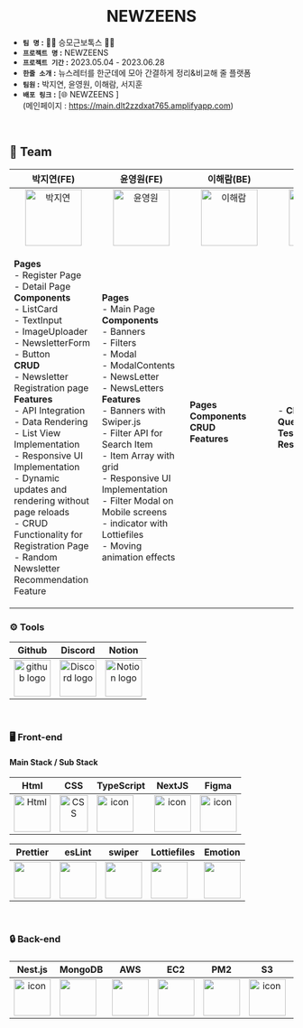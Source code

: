 <br/>

<div  align="center">
  <h1>NEWZEENS</h1>
</div>

- **`팀 명` :** 💪🏼 승모근보톡스 💪🏼
- **`프로젝트 명` :** NEWZEENS
- **`프로젝트 기간` :** 2023.05.04 - 2023.06.28
- **`한줄 소개` :** 뉴스레터를 한군데에 모아 간결하게 정리&비교해 줄 플랫폼
- **`팀원` :** 박지연, 윤영원, 이해람, 서지훈
- **`배포 링크` :** [🌐 NEWZEENS ] <br/> (메인페이지 : https://main.dlt2zzdxat765.amplifyapp.com)

<br/>

## 💼 Team

|                                                                                                                                                                                           박지연(FE)                                                                                                                                                                                           |                                                                                                                                                                                                                                                                                               윤영원(FE)                                                                                                                                                                                                                                                                                                |                                                                                                                                                                                                 이해람(BE)                                                                                                                                                                                                  |                                                                                                                                         서지훈(BE)                                                                                                                                          |
| :----------------------------------------------------------------------------------------------------------------------------------------------------------------------------------------------------------------------------------------------------------------------------------------------------------------------------------------------------------------------------------------------------------------------------------------------------------------------------------------------------------------------------------------------------------: | :---------------------------------------------------------------------------------------------------------------------------------------------------------------------------------------------------------------------------------------------------------------------------------------------------------------------------------------------------------------------------------------------------------------------------------------------------: | :---------------------------------------------------------------------------------------------------------------------------------------------------------------------------------------------------------------------------------------------------------------------------------------------------------------------------------------------------------------------------------------------------: | :------------------------------------------------------------------------------------------------------------------------------------------------------------------------------------------------------------------------------------------------------------------------------------------: |
|                                                                                                                                                                                                         <img alt="박지연" src="https://github.com/cheong-gu/newzeens/assets/94905388/e6a89c52-285b-49c6-a038-851783412214" height="100" width="100">                                                                                                                                                                                                         |                                                                                                                                               <img alt="윤영원" src="https://user-images.githubusercontent.com/104547038/228111585-6bf8e565-cfdb-41b6-8198-401931fa69d4.jpeg" height="100" width="100">                                                                                                                                               |                                                                                                                             <img alt="이해람" src="https://github.com/cheong-gu/newzeens/assets/94905388/e350c639-721e-464d-90ab-6442cb86259b" height="100" width="100">                                                                                                                              |                                                                         <img alt="서지훈" src="https://github.com/cheong-gu/newzeens/assets/94905388/9ee3295b-a0ba-4cf6-bcef-8695ff08b401" height="100" width="100">                                                                         |
| <p style="width: 140px;" align="left"> **Pages**<br/>- Register Page<br/>- Detail Page <br/>**Components**<br/>- ListCard <br/>- TextInput <br/>- ImageUploader <br/>- NewsletterForm <br/>- Button <br/>**CRUD**<br/>- Newsletter Registration page <br/>**Features**<br/>- API Integration <br/> - Data Rendering <br/>- List View Implementation <br/>- Responsive UI Implementation <br />- Dynamic updates and rendering without page reloads<br />- CRUD Functionality for Registration Page <br/>- Random Newsletter Recommendation Feature<br /></p> | <p style="width: 140px;" align="left"> **Pages**<br/>- Main Page<br/>**Components**<br/>- Banners <br/>- Filters <br/>- Modal <br/>- ModalContents <br/>- NewsLetter <br/>- NewsLetters <br/>**Features**<br/>- Banners with Swiper.js<br/>- Filter API for Search Item<br/>- Item Array with grid<br/>- Responsive UI Implementation<br/>- Filter Modal on Mobile screens<br/>- indicator with Lottiefiles <br/>- Moving animation effects <br/></p> | <p style="width: 140px;" align="left"> **Pages**<br/>**Components**<br/>**CRUD**<br/>**Features**<br/> <br/></p> | <p style="width: 140px;" align="left">- **CRUD**<br/>**QueryDsl**<br/>**Test**<br/>**RestDocs**<br/> </p> | 

### <span style=""> ⚙️ **Tools** </span>

|                                                   Github                                                    |                                                                                       Discord                                                                                        |                                                                                   Notion                                                                                    |
| :---------------------------------------------------------------------------------------------------------: | :----------------------------------------------------------------------------------------------------------------------------------------------------------------------------------: | :-------------------------------------------------------------------------------------------------------------------------------------------------------------------------: |
| <img alt="github logo" src="https://techstack-generator.vercel.app/github-icon.svg" width="65" height="65"> | <img alt="Discord logo" src="https://assets-global.website-files.com/6257adef93867e50d84d30e2/62595384e89d1d54d704ece7_3437c10597c1526c3dbd98c737c2bcae.svg" height="65" width="65"> | <img alt="Notion logo" src="https://www.notion.so/cdn-cgi/image/format=auto,width=640,quality=100/front-static/shared/icons/notion-app-icon-3d.png" height="65" width="65"> |

<br/>

### <span style=""> 🖥 **Front-end** </span>

#### Main Stack / Sub Stack

|                                                                                                                  Html                                                                                                                   |                                                                                                       CSS                                                                                                        |                                                                          TypeScript                                                                           |                                                                                                      NextJS                                                                                                       |                                                                                                       Figma                                                                                                       |
| :-------------------------------------------------------------------------------------------------------------------------------------------------------------------------------------------------------------------------------------: | :--------------------------------------------------------------------------------------------------------------------------------------------------------------------------------------------------------------: | :-----------------------------------------------------------------------------------------------------------------------------------------------------------: | :---------------------------------------------------------------------------------------------------------------------------------------------------------------------------------------------------------------: | :---------------------------------------------------------------------------------------------------------------------------------------------------------------------------------------------------------------: |
| <div style="display: flex; align-items: flex-start;"><img alt="Html" src ="https://upload.wikimedia.org/wikipedia/commons/thumb/6/61/HTML5_logo_and_wordmark.svg/440px-HTML5_logo_and_wordmark.svg.png" width="65" height="65" /></div> | <div style="display: flex; align-items: flex-start;"><img src="https://user-images.githubusercontent.com/111227745/210204643-4c3d065c-59ec-481d-ac13-cea795730835.png" alt="CSS" width="50" height="65" /></div> | <div style="display: flex; align-items: flex-start;"><img src="https://techstack-generator.vercel.app/ts-icon.svg" alt="icon" width="65" height="65" /></div> | <div style="display: flex; align-items: flex-start;"><img src="https://noticon-static.tammolo.com/dgggcrkxq/image/upload/v1566879300/noticon/fvty9lnsbjol5lq9u3by.svg" alt="icon" width="65" height="65" /></div> | <div style="display: flex; align-items: flex-start;"><img src="https://noticon-static.tammolo.com/dgggcrkxq/image/upload/v1640982247/noticon/tpvr26zp02angin4t0jv.png" alt="icon" width="65" height="65" /></div> |

|                                                                                               Prettier                                                                                                |                                                                                                esLint                                                                                                 |                                                                                          swiper                                                                                           |                                                                                        Lottiefiles                                                                                        |                                                                                          Emotion                                                                                          |
| :---------------------------------------------------------------------------------------------------------------------------------------------------------------------------------------------------: | :---------------------------------------------------------------------------------------------------------------------------------------------------------------------------------------------------: | :---------------------------------------------------------------------------------------------------------------------------------------------------------------------------------------: | :---------------------------------------------------------------------------------------------------------------------------------------------------------------------------------------: | :---------------------------------------------------------------------------------------------------------------------------------------------------------------------------------------: |
| <div style="display: flex; align-items: flex-start;"><img src="https://noticon-static.tammolo.com/dgggcrkxq/image/upload/v1566918959/noticon/fvlo9g4lxojigdn72l8i.png" width="65" height="65"/></div> | <div style="display: flex; align-items: flex-start;"><img src="https://noticon-static.tammolo.com/dgggcrkxq/image/upload/v1599890132/noticon/c9dgkhp3m5rxmzn3fnp9.png" width="65" height="65"/></div> | <div style="display: flex; align-items: flex-start;"><img src="https://github.com/cheong-gu/newzeens/assets/94905388/6778995b-faf2-467b-af06-5f71203c2e82" width="65" height="65"/></div> | <div style="display: flex; align-items: flex-start;"><img src="https://github.com/cheong-gu/newzeens/assets/94905388/3d86dbc3-7fa7-40d5-9864-c1a442306a49" width="65" height="65"/></div> | <div style="display: flex; align-items: flex-start;"><img src="https://github.com/cheong-gu/newzeens/assets/94905388/bd0dda2b-443a-4aff-95f4-232719f0c1df" width="65" height="65"/></div> |

<br/>

### <span style="">🔒 **Back-end**

### </span>

|                                                                                                Nest.js                                                                                                |                                                                                          MongoDB                                                                                           |                                                                        AWS                                                                         |                                                                                           EC2                                                                                            |                                                                                            PM2                                                                                            |                                                                                                  S3                                                                                                   |                                                                                                Express                                                                                                |
| :---------------------------------------------------------------------------------------------------------------------------------------------------------------------------------------------------: | :----------------------------------------------------------------------------------------------------------------------------------------------------------------------------------------: | :------------------------------------------------------------------------------------------------------------------------------------------------: | :--------------------------------------------------------------------------------------------------------------------------------------------------------------------------------------: | :---------------------------------------------------------------------------------------------------------------------------------------------------------------------------------------: | :---------------------------------------------------------------------------------------------------------------------------------------------------------------------------------------------------: | :---------------------------------------------------------------------------------------------------------------------------------------------------------------------------------------------------: |
| <div style="display: flex; align-items: flex-start;"><img src="https://github.com/cheong-gu/newzeens/assets/94905388/ff40747b-021e-406a-9662-b4bc2dc4d736" alt="icon" width="65" height="65" /></div> | <div style="display: flex; align-items: flex-start;"><img src="https://github.com/cheong-gu/newzeens/assets/94905388/f610f983-dd86-4158-a6a6-f0a9783a535c" widht="65" height="65" /></div> | <div style="display: flex; align-items: flex-start;"><img src="https://techstack-generator.vercel.app/aws-icon.svg" width="65" height="65"/></div> | <div style="display: flex; align-items: flex-start;"><img src="https://github.com/cheong-gu/newzeens/assets/94905388/e5450e6a-da77-448e-9e8d-1a24557c1948" width="65" height="65"></div> | <div style="display: flex; align-items: flex-start;"><img src="https://github.com/cheong-gu/newzeens/assets/94905388/43dc0ac2-d54d-4129-974e-01fa8300cc50" width="65" height="65"/></div> | <div style="display: flex; align-items: flex-start;"><img src="https://github.com/cheong-gu/newzeens/assets/94905388/e9507181-467c-46f7-93e0-0bf06567c711" alt="icon" width="65" height="65" /></div> | <div style="display: flex; align-items: flex-start;"><img src="https://github.com/cheong-gu/newzeens/assets/94905388/381772b2-0c7d-4051-9021-70a7baa62982" alt="icon" width="65" height="65" /></div> |

<br/>
